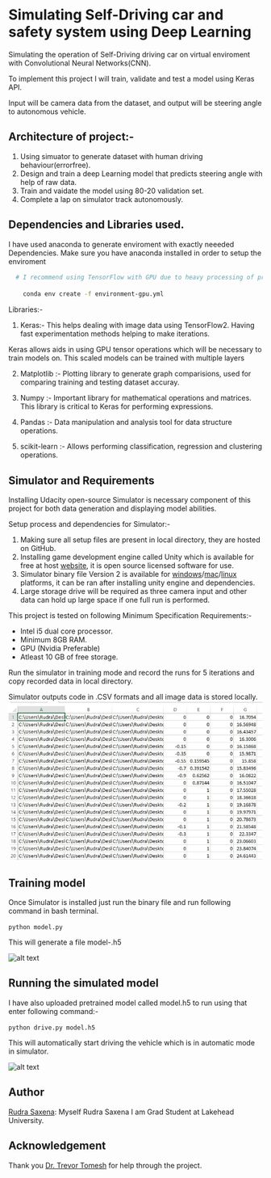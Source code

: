 
# Simulating Self-Driving car and safety system using Deep Learning

Simulating the operation of Self-Driving driving car on virtual enviroment with Convolutional Neural Networks(CNN).

To implement this project I will train, validate and test a model using Keras API. 

Input will be camera data from the dataset, and output will be steering angle to autonomous vehicle.

## Architecture of project:-
1) Using simuator to generate dataset with human driving behaviour(errorfree).
2) Design and train a deep Learning model that predicts steering angle with help of raw data.
3) Train and vaidate the model using 80-20 validation set.
4) Complete a lap on simulator track autonomously.

## Dependencies and Libraries used.

I have used anaconda to generate enviroment with exactly neeeded Dependencies.
Make sure you have anaconda installed in order to setup the enviroment

```bash
  # I recommend using TensorFlow with GPU due to heavy processing of project

    conda env create -f environment-gpu.yml
```

Libraries:- 

1) Keras:- This helps dealing with image data using TensorFlow2. Having fast experimentation methods helping to make iterations.

Keras allows aids in using GPU tensor operations which will be necessary to train models on. This scaled models can be trained with multiple layers

2) Matplotlib :- Plotting library to generate graph comparisions, used for comparing training and testing dataset accuray.

3) Numpy :- Important library for mathematical operations and matrices. This library is critical to Keras for performing expressions.

4) Pandas :- Data manipulation and analysis tool for data structure operations.

5) scikit-learn :-  Allows performing classification, regression and clustering operations.


## Simulator and Requirements

Installing Udacity open-source Simulator is necessary component of this project for both data generation and displaying model abilities.

Setup process and dependencies for Simulator:- 
1)	Making sure all setup files are present in local directory, they are hosted on GitHub.
2)	Installing game development engine called Unity which is available for free at host [website](https://unity.com/), it is open source licensed software for use.
3)	Simulator binary file Version 2 is available for [windows](https://s3-us-west-1.amazonaws.com/udacity-selfdrivingcar/Term1-Sim/term1-simulator-windows.zip)/[mac](https://s3-us-west-1.amazonaws.com/udacity-selfdrivingcar/Term1-Sim/term1-simulator-mac.zip)/[linux](https://s3-us-west-1.amazonaws.com/udacity-selfdrivingcar/Term1-Sim/term1-simulator-linux.zip) platforms, it can be ran after installing unity engine and dependencies. 
4)	Large storage drive will be required as three camera input and other data can hold up large space if one full run is performed. 


This project is tested on following Minimum Specification Requirements:-
* Intel i5 dual core processor.
* Minimum 8GB RAM.
* GPU (Nvidia Preferable)
* Atleast 10 GB of free storage.

Run the simulator in training mode and record the runs for 5 iterations and copy recorded data in local directory.

Simulator outputs code in .CSV formats and all image data is stored locally.
![alt text](https://github.com/saxenarudra/Simulating-Self-Driving-car-safety-system-using-Deep-Learning/blob/main/dataset.jpg?raw=true)



## Training model
  Once Simulator is installed just run the binary file and run following command in bash terminal.

``` python model.py ``` 

This will generate a file model-<epoch>.h5
  
 ![alt text](https://github.com/saxenarudra/Simulating-Self-Driving-car-safety-system-using-Deep-Learning/blob/main/TrainAndTest.png?raw=true)

## Running the simulated model


I have also uploaded pretrained model called model.h5 to run using that enter following command:-

``` python drive.py model.h5  ``` 

This will automatically start driving the vehicle which is in automatic mode in simulator.
  
  ![alt text](https://github.com/saxenarudra/Simulating-Self-Driving-car-safety-system-using-Deep-Learning/blob/main/successful%20test.png?raw=true)

## Author
[Rudra Saxena](https://github.com/saxenarudra): Myself Rudra Saxena I am Grad Student at Lakehead University.

## Acknowledgement
Thank you [Dr. Trevor Tomesh](https://github.com/trevortomesh) for help through the project.


